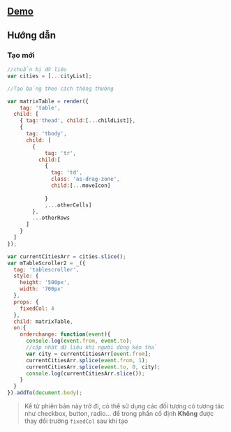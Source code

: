 ## [Demo](https://absol.cf/libs/absol-acomp/demo/tablescroller.html)

## Hướng dẫn

### Tạo mới

```js
//chuẩn bị dữ liệu
var cities = [...cityList];

//Tạo bảng theo cách thông thường              

var matrixTable = render({
	tag: 'table',
  child: [
    { tag:'thead', child:[...childList]},
    {
      tag: 'tbody',
      child: [
        {
        	tag: 'tr',
          child:[
            {
              tag: 'td', 
              class: 'as-drag-zone',
              child:[...moveIcon]
            
            }
            ,...otherCells]
        },
        ...otherRows
      ]
    }
  ]             
});

var currentCitiesArr = cities.slice();
var mTableScroller2 = _({
  tag: 'tablescroller',
  style: {
    height: '500px',
    width: '700px'
  },
  props: {
    fixedCol: 4
  },
  child: matrixTable,
  on:{
    orderchange: function(event){
      console.log(event.from, event.to);
      //cập nhật dữ liệu khi người dùng kéo thả
      var city = currentCitiesArr[event.from];
      currentCitiesArr.splice(event.from, 1);
      currentCitiesArr.splice(event.to, 0, city);
      console.log(currentCitiesArr.slice());
    }
  }
}).addTo(document.body);

```

> Kể từ phiên bản này trở đi, có thể sử dụng các đối tượng có tương tác như checkbox, button, radio... để trong phần cố định
> **Không** được thay đổi trường `fixedCol` sau khi tạo